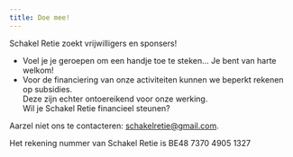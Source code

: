 ```yaml
---
title: Doe mee!
---
```

<p style="text-align: left;">

Schakel Retie zoekt vrijwilligers en sponsers! <br>

<ul><p style="text-align: left;">

<li>Voel je je geroepen om een handje toe te steken… Je bent van harte welkom! </li>

<li>Voor de financiering van onze activiteiten kunnen we beperkt rekenen op subsidies. <br>Deze zijn echter ontoereikend voor onze werking. <br>Wil je Schakel Retie financieel steunen? </li>

</ul></p>

Aarzel niet ons te contacteren: schakelretie@gmail.com.

Het rekening nummer van Schakel Retie is BE48 7370 4905 1327

</p>
